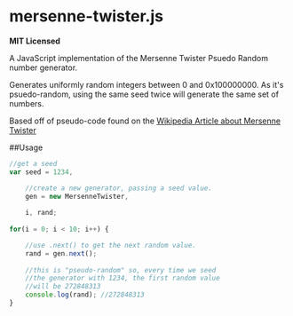 mersenne-twister.js
===================

**MIT Licensed**

A JavaScript implementation of the Mersenne Twister Psuedo Random number generator.

Generates uniformly random integers between 0 and 0x100000000. As it's psuedo-random, 
using the same seed twice will generate the same set of numbers.

Based off of pseudo-code found on the [Wikipedia Article about Mersenne Twister](http://en.wikipedia.org/wiki/Mersenne_twister)

##Usage

```JavaScript
//get a seed
var seed = 1234,

    //create a new generator, passing a seed value.
    gen = new MersenneTwister,
    
    i, rand;
    
for(i = 0; i < 10; i++) {

    //use .next() to get the next random value.
    rand = gen.next();
    
    //this is "pseudo-random" so, every time we seed
    //the generator with 1234, the first random value 
    //will be 272848313
    console.log(rand); //272848313
}
```
